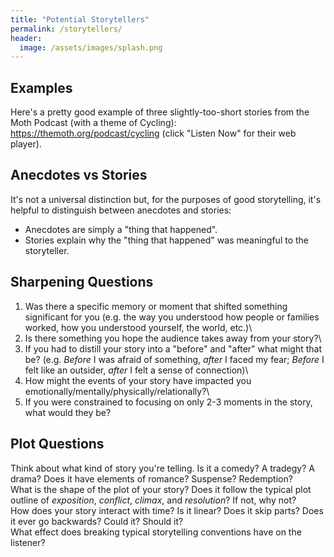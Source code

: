 ```yaml
---
title: "Potential Storytellers"
permalink: /storytellers/
header:
  image: /assets/images/splash.png
---
```


## Examples
Here's a pretty good example of three slightly-too-short stories from the Moth Podcast (with a theme of Cycling): https://themoth.org/podcast/cycling (click "Listen Now" for their web player).

## Anecdotes vs Stories
It's not a universal distinction but, for the purposes of good storytelling, it's helpful to distinguish between anecdotes and stories:
- Anecdotes are simply a "thing that happened".
- Stories explain why the "thing that happened" was meaningful to the storyteller.

## Sharpening Questions
1) Was there a specific memory or moment that shifted something significant for you (e.g. the way you understood how people or families worked, how you understood yourself, the world, etc.)\
2) Is there something you hope the audience takes away from your story?\
3) If you had to distill your story into a "before" and "after" what might that be? (e.g. _Before_ I was afraid of something, _after_ I faced my fear; _Before_ I felt like an outsider, _after_ I felt a sense of connection)\
4) How might the events of your story have impacted you emotionally/mentally/physically/relationally?\
5) If you were constrained to focusing on only 2-3 moments in the story, what would they be?

## Plot Questions
Think about what kind of story you're telling. Is it a comedy? A tradegy? A drama? Does it have elements of romance? Suspense? Redemption?\
What is the shape of the plot of your story? Does it follow the typical plot outline of _exposition_, _conflict_, _climax_, and _resolution_? If not, why not?\
How does your story interact with time? Is it linear? Does it skip parts? Does it ever go backwards? Could it? Should it?\
What effect does breaking typical storytelling conventions have on the listener?
